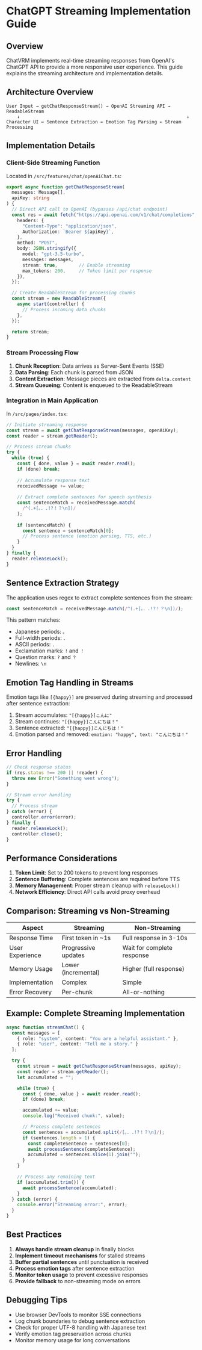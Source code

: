 # ChatGPT Streaming Implementation Guide

## Overview
ChatVRM implements real-time streaming responses from OpenAI's ChatGPT API to provide a more responsive user experience. This guide explains the streaming architecture and implementation details.

## Architecture Overview

```
User Input → getChatResponseStream() → OpenAI Streaming API → ReadableStream
    ↓                                                              ↓
Character UI ← Sentence Extraction ← Emotion Tag Parsing ← Stream Processing
```

## Implementation Details

### Client-Side Streaming Function

Located in `/src/features/chat/openAiChat.ts`:

```typescript
export async function getChatResponseStream(
  messages: Message[],
  apiKey: string
) {
  // Direct API call to OpenAI (bypasses /api/chat endpoint)
  const res = await fetch("https://api.openai.com/v1/chat/completions", {
    headers: {
      "Content-Type": "application/json",
      Authorization: `Bearer ${apiKey}`,
    },
    method: "POST",
    body: JSON.stringify({
      model: "gpt-3.5-turbo",
      messages: messages,
      stream: true,        // Enable streaming
      max_tokens: 200,     // Token limit per response
    }),
  });

  // Create ReadableStream for processing chunks
  const stream = new ReadableStream({
    async start(controller) {
      // Process incoming data chunks
    },
  });

  return stream;
}
```

### Stream Processing Flow

1. **Chunk Reception**: Data arrives as Server-Sent Events (SSE)
2. **Data Parsing**: Each chunk is parsed from JSON
3. **Content Extraction**: Message pieces are extracted from `delta.content`
4. **Stream Queueing**: Content is enqueued to the ReadableStream

### Integration in Main Application

In `/src/pages/index.tsx`:

```typescript
// Initiate streaming response
const stream = await getChatResponseStream(messages, openAiKey);
const reader = stream.getReader();

// Process stream chunks
try {
  while (true) {
    const { done, value } = await reader.read();
    if (done) break;
    
    // Accumulate response text
    receivedMessage += value;
    
    // Extract complete sentences for speech synthesis
    const sentenceMatch = receivedMessage.match(
      /^(.+[。．.!?！？\n])/
    );
    
    if (sentenceMatch) {
      const sentence = sentenceMatch[0];
      // Process sentence (emotion parsing, TTS, etc.)
    }
  }
} finally {
  reader.releaseLock();
}
```

## Sentence Extraction Strategy

The application uses regex to extract complete sentences from the stream:

```typescript
const sentenceMatch = receivedMessage.match(/^(.+[。．.!?！？\n])/);
```

This pattern matches:
- Japanese periods: `。` 
- Full-width periods: `．`
- ASCII periods: `.`
- Exclamation marks: `!` and `！`
- Question marks: `?` and `？`
- Newlines: `\n`

## Emotion Tag Handling in Streams

Emotion tags like `[{happy}]` are preserved during streaming and processed after sentence extraction:

1. Stream accumulates: `"[{happy}]こんに"`
2. Stream continues: `"[{happy}]こんにちは！"`
3. Sentence extracted: `"[{happy}]こんにちは！"`
4. Emotion parsed and removed: `emotion: "happy", text: "こんにちは！"`

## Error Handling

```typescript
// Check response status
if (res.status !== 200 || !reader) {
  throw new Error("Something went wrong");
}

// Stream error handling
try {
  // Process stream
} catch (error) {
  controller.error(error);
} finally {
  reader.releaseLock();
  controller.close();
}
```

## Performance Considerations

1. **Token Limit**: Set to 200 tokens to prevent long responses
2. **Sentence Buffering**: Complete sentences are required before TTS
3. **Memory Management**: Proper stream cleanup with `releaseLock()`
4. **Network Efficiency**: Direct API calls avoid proxy overhead

## Comparison: Streaming vs Non-Streaming

| Aspect | Streaming | Non-Streaming |
|--------|-----------|---------------|
| Response Time | First token in ~1s | Full response in 3-10s |
| User Experience | Progressive updates | Wait for complete response |
| Memory Usage | Lower (incremental) | Higher (full response) |
| Implementation | Complex | Simple |
| Error Recovery | Per-chunk | All-or-nothing |

## Example: Complete Streaming Implementation

```typescript
async function streamChat() {
  const messages = [
    { role: "system", content: "You are a helpful assistant." },
    { role: "user", content: "Tell me a story." }
  ];

  try {
    const stream = await getChatResponseStream(messages, apiKey);
    const reader = stream.getReader();
    let accumulated = "";

    while (true) {
      const { done, value } = await reader.read();
      if (done) break;

      accumulated += value;
      console.log("Received chunk:", value);

      // Process complete sentences
      const sentences = accumulated.split(/[。．.!?！？\n]/);
      if (sentences.length > 1) {
        const completeSentence = sentences[0];
        await processSentence(completeSentence);
        accumulated = sentences.slice(1).join("");
      }
    }

    // Process any remaining text
    if (accumulated.trim()) {
      await processSentence(accumulated);
    }
  } catch (error) {
    console.error("Streaming error:", error);
  }
}
```

## Best Practices

1. **Always handle stream cleanup** in finally blocks
2. **Implement timeout mechanisms** for stalled streams
3. **Buffer partial sentences** until punctuation is received
4. **Process emotion tags** after sentence extraction
5. **Monitor token usage** to prevent excessive responses
6. **Provide fallback** to non-streaming mode on errors

## Debugging Tips

- Use browser DevTools to monitor SSE connections
- Log chunk boundaries to debug sentence extraction
- Check for proper UTF-8 handling with Japanese text
- Verify emotion tag preservation across chunks
- Monitor memory usage for long conversations